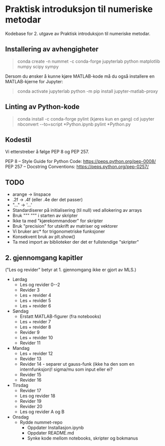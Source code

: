 # Praktisk introduksjon til numeriske metodar
Kodebase for 2. utgave av Praktisk introduksjon til numeriske metodar.

## Installering av avhengigheter
> conda create -n nummet -c conda-forge jupyterlab python matplotlib numpy scipy sympy

Dersom du ønsker å kunne kjøre MATLAB-kode må du også installere en MATLAB-kjerne for Jupyter:
> conda activate jupyterlab
> python -m pip install jupyter-matlab-proxy

## Linting av Python-kode
> conda install -c conda-forge pylint (kjøres kun en gang)
> cd <kapittel> 
> jupyter nbconvert --to=script *Python.ipynb
> pylint *Python.py

## Kodestil
Vi etterstreber å følge PEP 8 og PEP 257.

PEP 8 – Style Guide for Python Code: https://peps.python.org/pep-0008/
PEP 257 – Docstring Conventions: https://peps.python.org/pep-0257/

## TODO
* arange -> linspace
* .2f -> .4f (eller .4e der det passer)
* "..." -> '...'
* Standardiserer på initialisering (til null) ved allokering av arrays
* Bruk """ """ i starten av skripter
* Ikke ta med "kjørekommandoer" for skripter
* Bruk "precision" for utskrift av matriser og vektorer
* Vi bruker arc* for trigonometriske funksjoner
* Konsekvent bruk av plt.show()
* Ta med import av biblioteker der det er fullstendige "skripter"

## 2. gjennomgang kapitler
("Les og revider" betyr at 1. gjennomgang ikke er gjort av MLS.)

* Lørdag
    * Les og revider 0--2
    * Revider 3
    * Les + revider 4
    * Les + revider 5
    * Les + revider 6
* Søndag
    * Erstatt MATLAB-figurer (fra notebooks)
    * Les + revider 7
    * Les + revider 8
    * Revider 9
    * Les + revider 10
    * Revider 11
* Mandag
    * Les + revider 12
    * Revider 13
    * Revider 14 - separer ut gauss-funk (ikke ha den som en internfunksjon)! sigma/mu som input eller ei?
    * Revider 15
    * Revider 16
* Tirsdag
    * Revider 17
    * Les og revider 18
    * Revider 19
    * Revider 20
    * Les og revider A og B
* Onsdag
    * Rydde nummet-repo
        * Oppdater Installasjon.ipynb
        * Oppdater README.md
        * Synke kode mellom notebooks, skripter og bokmanus
